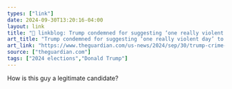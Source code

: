 ```yaml
---
types: ["link"]
date: 2024-09-30T13:20:16-04:00
layout: link
title: "🔗 linkblog: Trump condemned for suggesting ‘one really violent day’ to combat crime'"
art_title: "Trump condemned for suggesting ‘one really violent day’ to combat crime"
art_link: "https://www.theguardian.com/us-news/2024/sep/30/trump-crime-the-purge-speech"
source: ["theguardian.com"]
tags: ["2024 elections","Donald Trump"]
---
```

How is this guy a legitimate candidate?
